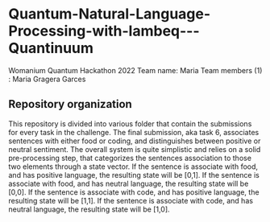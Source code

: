 # Quantum-Natural-Language-Processing-with-lambeq---Quantinuum
Womanium Quantum Hackathon 2022
Team name: Maria
Team members (1) : Maria Gragera Garces

## Repository organization
This repository is divided into various folder that contain the submissions for every task in the challenge.
The final submission, aka task 6, associates sentences with either food or coding, and distinguishes between positive or neutral sentiment.
The overall system is quite simplistic and relies on a solid pre-processing step, that categorizes the sentences association to those two elements through a state vector.
If the sentence is associate with food, and has positive language, the resulting state will be [0,1].
If the sentence is associate with food, and has neutral language, the resulting state will be [0,0].
If the sentence is associate with code, and has positive language, the resulting state will be [1,1].
If the sentence is associate with code, and has neutral language, the resulting state will be [1,0].


